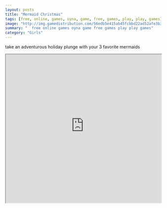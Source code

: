 ```yaml
---
layout: posts
title: "Mermaid Christmas"
tags: [free, online, games, oyna, game, free, games, play, play, games]
image: "http://img.gamedistribution.com/56edb5e415ab45fcbbd22ad52afe3b35.jpg"
summary: "  free online games oyna game free games play play games"
category: "Girls"
---
```


take an adventurous holiday plunge with your 3 favorite mermaids

<iframe width="100%" height="480px;" src="http://flash.gamedistribution.com?game=56edb5e415ab45fcbbd22ad52afe3b35"></iframe>